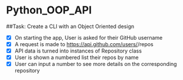 # Python_OOP_API

##Task: Create a CLI with an Object Oriented design

-[x] On starting the app, User is asked for their GitHub username
-[x] A request is made to https://api.github.com/users/<username>/repos
-[x] API data is turned into instances of Repository class
-[x] User is shown a numbered list their repos by name
-[x] User can input a number to see more details on the corresponding repository

